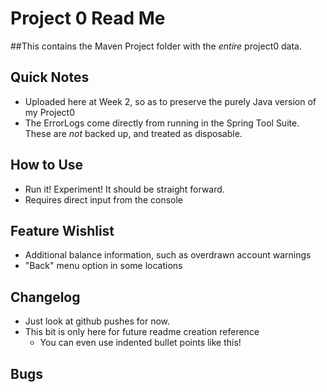 # Project 0 Read Me 
##This contains the Maven Project folder with the *entire* project0 data.

## Quick Notes
* Uploaded here at Week 2, so as to preserve the purely Java version of my Project0
* The ErrorLogs come directly from running in the Spring Tool Suite. These are *not* backed up, and treated as disposable.

## How to Use
* Run it! Experiment! It should be straight forward.
* Requires direct input from the console

## Feature Wishlist
* Additional balance information, such as overdrawn account warnings 
* "Back" menu option in some locations 

## Changelog
* Just look at github pushes for now. 
* This bit is only here for future readme creation reference 
	* You can even use indented bullet points like this! 

## Bugs
